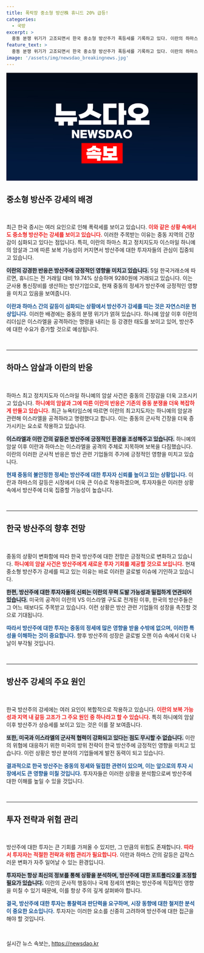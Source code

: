 ```yaml
---
title: 폭락장 중소형 방산株 휴니드 20% 급등!
categories:
  - 국방
excerpt: >
  중동 분쟁 위기가 고조되면서 한국 중소형 방산주가 폭등세를 기록하고 있다. 이란의 하마스 암살과 보복 가능성이 겹치며 방산업체 주가가 급등, 휴니드와 스페코가 각각 19.74%와 16.72% 상승 중이다.
feature_text: >
  중동 분쟁 위기가 고조되면서 한국 중소형 방산주가 폭등세를 기록하고 있다. 이란의 하마스 암살과 보복 가능성이 겹치며 방산업체 주가가 급등, 휴니드와 스페코가 각각 19.74%와 16.72% 상승 중이다.
image: '/assets/img/newsdao_breakingnews.jpg'
---
```


<p><img src="/assets/img/newsdao_breakingnews.jpg" alt="cryptoinkorea 속보" /></p>

<h2 data-ke-size="size26">중소형 방산주 강세의 배경</h2>

<p data-ke-size="size16">&nbsp;</p>

<p>최근 한국 증시는 여러 요인으로 인해 폭락세를 보이고 있습니다. <b><span style="color: #ee2323;">이와 같은 상황 속에서도 중소형 방산주는 강세를 보이고 있습니다.</span></b> 이러한 주목받는 이유는 중동 지역의 긴장감이 심화되고 있다는 점입니다. 특히, 이란의 하마스 최고 정치지도자 이스마일 하니예의 암살과 그에 따른 보복 가능성이 커지면서 방산주에 대한 투자자들의 관심이 집중되고 있습니다. </p>

<p><b><span style="background-color: #21538527;">이란의 강경한 반응은 방산주에 긍정적인 영향을 미치고 있습니다.</span></b> 5일 한국거래소에 따르면, 휴니드는 전 거래일 대비 19.74% 상승하며 9280원에 거래되고 있습니다. 이는 군사용 통신장비를 생산하는 방산기업으로, 현재 중동의 정세가 방산주에 긍정적인 영향을 미치고 있음을 보여줍니다. </p>

<p><b><span style="color: #1a5490;">이란과 하마스 간의 갈등이 심화되는 상황에서 방산주가 강세를 띠는 것은 자연스러운 현상입니다.</span></b> 이러한 배경에는 중동의 분쟁 위기가 얽혀 있습니다. 하니예 암살 이후 이란의 리더십은 이스라엘을 공격하라는 명령을 내리는 등 강경한 태도를 보이고 있어, 방산주에 대한 수요가 증가할 것으로 예상됩니다. </p>

<p data-ke-size="size16">&nbsp;</p>

<hr>

<h2 data-ke-size="size26">하마스 암살과 이란의 반응</h2>

<p data-ke-size="size16">&nbsp;</p>

<p>하마스 최고 정치지도자 이스마일 하니예의 암살 사건은 중동의 긴장감을 더욱 고조시키고 있습니다. <b><span style="color: #ee2323;">하니예의 암살과 그에 따른 이란의 반응은 기존의 중동 분쟁을 더욱 복잡하게 만들고 있습니다.</span></b> 최근 뉴욕타임스에 따르면 이란의 최고지도자는 하니예의 암살과 관련해 이스라엘을 공격하라고 명령했다고 합니다. 이는 중동의 군사적 긴장을 더욱 증가시키는 요소로 작용하고 있습니다. </p>

<p><b><span style="background-color: #21538527;">이스라엘과 이란 간의 갈등은 방산주에 긍정적인 환경을 조성해주고 있습니다.</span></b> 하니예의 암살 이후 이란과 하마스는 이스라엘을 공격의 주체로 지목하며 보복을 다짐했습니다. 이란의 이러한 군사적 반응은 방산 관련 기업들의 주가에 긍정적인 영향을 미치고 있습니다. </p>

<p><b><span style="color: #1a5490;">현재 중동의 불안정한 정세는 방산주에 대한 투자자 신뢰를 높이고 있는 상황입니다.</span></b> 이란과 하마스의 갈등은 시장에서 더욱 큰 이슈로 작용하겠으며, 투자자들은 이러한 상황 속에서 방산주에 더욱 집중할 가능성이 높습니다. </p>

<p data-ke-size="size16">&nbsp;</p>

<hr>

<h2 data-ke-size="size26">한국 방산주의 향후 전망</h2>

<p data-ke-size="size16">&nbsp;</p>

<p>중동의 상황이 변화함에 따라 한국 방산주에 대한 전망은 긍정적으로 변화하고 있습니다. <b><span style="color: #ee2323;">하니예의 암살 사건은 방산주에게 새로운 투자 기회를 제공할 것으로 보입니다.</span></b> 현재 중소형 방산주가 강세를 띠고 있는 이유는 바로 이러한 글로벌 이슈에 기인하고 있습니다. </p>

<p><b><span style="background-color: #21538527;">한편, 방산주에 대한 투자자들의 신뢰는 이란의 무력 도발 가능성과 밀접하게 연관되어 있습니다.</span></b> 미국의 공격이 이란의 VS 이스라엘 구도로 전개된 이후, 한국의 방산주들은 그 어느 때보다도 주목받고 있습니다. 이런 상황은 방산 관련 기업들의 성장을 촉진할 것으로 기대됩니다.</p>

<p><b><span style="color: #1a5490;">따라서 방산주에 대한 투자는 중동의 정세에 많은 영향을 받을 수밖에 없으며, 이러한 특성을 이해하는 것이 중요합니다.</span></b> 향후 방산주의 성장은 글로벌 오랜 이슈 속에서 더욱 나날이 부각될 것입니다. </p>

<p data-ke-size="size16">&nbsp;</p>

<hr>

<h2 data-ke-size="size26">방산주 강세의 주요 원인</h2>

<p data-ke-size="size16">&nbsp;</p>

<p>한국 방산주의 강세에는 여러 요인이 복합적으로 작용하고 있습니다. <b><span style="color: #ee2323;">이란의 보복 가능성과 지역 내 갈등 고조가 그 주요 원인 중 하나라고 할 수 있습니다.</span></b> 특히 하니예의 암살 이후 방산주가 상승세를 보이고 있는 것은 이를 잘 보여줍니다. </p>

<p><b><span style="background-color: #21538527;">또한, 미국과 이스라엘의 군사적 협력이 강화되고 있다는 점도 무시할 수 없습니다.</span></b> 이란의 위협에 대응하기 위한 미국의 방위 전략이 한국 방산주에 긍정적인 영향을 미치고 있습니다. 이런 상황은 방산 분야의 기업들에게 발전 동력이 되고 있습니다. </p>

<p><b><span style="color: #1a5490;">결과적으로 한국 방산주는 중동의 정세와 밀접한 관련이 있으며, 이는 앞으로의 투자 시장에서도 큰 영향을 미칠 것입니다.</span></b> 투자자들은 이러한 상황을 분석함으로써 방산주에 대한 이해를 높일 수 있을 것입니다. </p>

<p data-ke-size="size16">&nbsp;</p>

<hr>

<h2 data-ke-size="size26">투자 전략과 위험 관리</h2>

<p data-ke-size="size16">&nbsp;</p>

<p>방산주에 대한 투자는 큰 기회를 가져올 수 있지만, 그 만큼의 위험도 존재합니다. <b><span style="color: #ee2323;">따라서 투자자는 적절한 전략과 위험 관리가 필요합니다.</span></b> 이란과 하마스 간의 갈등은 갑작스러운 변화가 자주 일어날 수 있는 환경입니다. </p>

<p><b><span style="background-color: #21538527;">투자자는 항상 최신의 정보를 통해 상황을 분석하며, 방산주에 대한 포트폴리오를 조정할 필요가 있습니다.</span></b> 이란의 군사적 행동이나 국제 정세의 변화는 방산주에 직접적인 영향을 미칠 수 있기 때문에, 이를 항상 주의 깊게 살펴봐야 합니다. </p>

<p><b><span style="color: #1a5490;">결국, 방산주에 대한 투자는 통찰력과 판단력을 요구하며, 시장 동향에 대한 철저한 분석이 중요한 요소입니다.</span></b> 투자자는 이러한 요소를 신중히 고려하여 방산주에 대한 접근을 해야 할 것입니다. </p>

<p data-ke-size="size16">&nbsp;</p>
실시간 뉴스 속보는, <a href="https://newsdao.kr" rel="dofollow">https://newsdao.kr</a>


